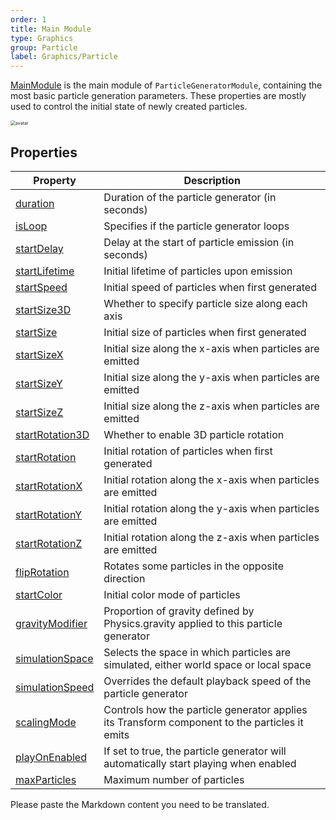 ```yaml
---
order: 1
title: Main Module
type: Graphics
group: Particle
label: Graphics/Particle
---
```


[MainModule](/apis/core/#MainModule) is the main module of `ParticleGeneratorModule`, containing the most basic particle generation parameters. These properties are mostly used to control the initial state of newly created particles.

<img src="https://mdn.alipayobjects.com/huamei_qbugvr/afts/img/A*JUjgTLfiz7kAAAAAAAAAAAAADtKFAQ/original" alt="avatar" style="zoom:50%;" />

## Properties

| Property                                                  | Description                                             |
| --------------------------------------------------------- | ------------------------------------------------------- |
| [duration](/apis/core/#MainModule-duration)                | Duration of the particle generator (in seconds)         |
| [isLoop](/apis/core/#MainModule-isLoop)                    | Specifies if the particle generator loops                |
| [startDelay](/apis/core/#MainModule-startDelay)            | Delay at the start of particle emission (in seconds)     |
| [startLifetime](/apis/core/#MainModule-startLifetime)      | Initial lifetime of particles upon emission              |
| [startSpeed](/apis/core/#MainModule-startSpeed)            | Initial speed of particles when first generated          |
| [startSize3D](/apis/core/#MainModule-startSize3D)          | Whether to specify particle size along each axis         |
| [startSize](/apis/core/#MainModule-startSize)              | Initial size of particles when first generated           |
| [startSizeX](/apis/core/#MainModule-startSizeX)            | Initial size along the x-axis when particles are emitted |
| [startSizeY](/apis/core/#MainModule-startSizeY)            | Initial size along the y-axis when particles are emitted |
| [startSizeZ](/apis/core/#MainModule-startSizeZ)            | Initial size along the z-axis when particles are emitted |
| [startRotation3D](/apis/core/#MainModule-startRotation3D)  | Whether to enable 3D particle rotation                   |
| [startRotation](/apis/core/#MainModule-startRotation)      | Initial rotation of particles when first generated       |
| [startRotationX](/apis/core/#MainModule-startRotationX)    | Initial rotation along the x-axis when particles are emitted |
| [startRotationY](/apis/core/#MainModule-startRotationY)    | Initial rotation along the y-axis when particles are emitted |
| [startRotationZ](/apis/core/#MainModule-startRotationZ)    | Initial rotation along the z-axis when particles are emitted |
| [flipRotation](/apis/core/#MainModule-flipRotation)        | Rotates some particles in the opposite direction         |
| [startColor](/apis/core/#MainModule-startColor)            | Initial color mode of particles                          |
| [gravityModifier](/apis/core/#MainModule-gravityModifier)  | Proportion of gravity defined by Physics.gravity applied to this particle generator |
| [simulationSpace](/apis/core/#MainModule-simulationSpace)  | Selects the space in which particles are simulated, either world space or local space |
| [simulationSpeed](/apis/core/#MainModule-simulationSpeed)  | Overrides the default playback speed of the particle generator |
| [scalingMode](/apis/core/#MainModule-scalingMode)          | Controls how the particle generator applies its Transform component to the particles it emits |
| [playOnEnabled](/apis/core/#MainModule-playOnEnabled)      | If set to true, the particle generator will automatically start playing when enabled |
| [maxParticles](/apis/core/#MainModule-maxParticles)        | Maximum number of particles                              |

Please paste the Markdown content you need to be translated.
